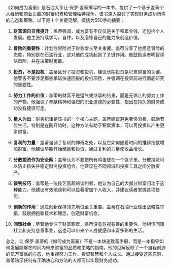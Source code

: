《如何成为富豪》是石油大亨让·保罗·盖蒂撰写的一本书，提供了一个基于盖蒂个人经历和商业头脑的财富积累和管理独特视角。该书深入探讨了实现财务成功所需的心态和策略。以下是十个关键见解，概括为550字的摘要：

1. **财富源自自我提升**：盖蒂强调，成为富有不仅仅是关于积累金钱，还包括个人发展。他主张持续学习，自律，以及磨练自己的能力来创造价值。

2. **冒险的重要性**：计划性冒险对于财务增长至关重要。盖蒂分享了他愿意冒险的态度，特别是在石油行业，这对他的成功起到了关键作用。他鼓励读者明智评估风险，并在决策时勇敢。

3. **投资，不是投机**：盖蒂区分了投资和投机，建议长期投资是积累财富的关键。他警告不要涉足那些承诺快速回报的投机项目，并强调在投资前进行彻底研究的重要性。

4. **努力工作的价值**：盖蒂的财富不是运气或继承的结果，而是无休止的努力工作的产物。他强调了奉献精神和强烈的职业道德的必要性，指出在持久的财务成功没有捷径可走。

5. **量入为出**：财务纪律是该书的一个核心主题。盖蒂建议避免奢侈消费，鼓励节俭生活，特别是在刚开始时。这种方法有助于积累资本，可以再投资以产生更多财富。

6. **复利的力量**：盖蒂强调了复利的神奇之处，以及它如何随着时间的推移指数增加财富。他建议早期开始储蓄和投资，通过复利的力量使收益增长。

7. **分散投资作为安全网**：盖蒂认为不要把所有鸡蛋放在一个篮子里。分散投资可以防止损失并稳定财务投资组合。他建议在不同领域和投资工具之间分散资产。

8. **谈判技巧**：盖蒂是一位技艺高超的谈判者，他认为自己的大部分财富归功于这种能力。他建议有效地谈判可以显著增加个人收入，并建议读者掌握这项技能。

9. **创新的作用**：通过创新保持领先地位至关重要。盖蒂在石油行业做出战略性举措，鼓励拥抱新技术和理念，创造财富机会。

10. **回馈社会**：尽管他专注于财富积累，盖蒂没有忽视慈善的重要性。他相信回馈社会和支持慈善事业，这也可以带来个人成就感和丰富多彩的生活。

总之，让·保罗·盖蒂的《如何成为富豪》不是一本快速致富手册，而是一本指导如何发展能够在时间内带来财富的品质和策略的指南。他的见解反映了一个自我创造的亿万富翁的心态，他重视努力工作、投资智慧和个人成长。通过接受这些原则，盖蒂暗示任何有正确决心和方法的人都可以实现财务成功。